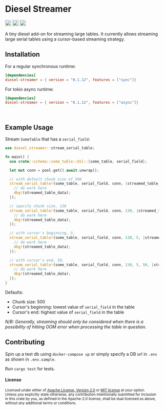 # Diesel Streamer

[<img alt="github" src="https://img.shields.io/badge/Github-jurshsmith%2Fdiesel--streamer-blue?logo=github" height="20">](https://github.com/jurshsmith/diesel-streamer)
[<img alt="crates.io" src="https://img.shields.io/crates/v/diesel-streamer.svg?style=for-the-badge&color=fc8d62&logo=rust" height="20">](https://crates.io/crates/diesel-streamer)
[<img alt="diesel-streamer build" src="https://img.shields.io/github/actions/workflow/status/jurshsmith/diesel-streamer/ci.yml?branch=main&style=for-the-badge" height="20">](https://github.com/jurshsmith/diesel-streamer/actions?query=branch%3Amain)

A tiny diesel add-on for streaming large tables. It currently allows streaming
large serial tables using a cursor-based streaming strategy.

## Installation

For a regular synchronous runtime:

```toml
[dependencies]
diesel-streamer = { version = "0.1.12", features = ["sync"]}
```

For tokio async runtime:

```toml
[dependencies]
diesel-streamer = { version = "0.1.12", features = ["async"]}
```

<br>

## Example Usage

Stream `SomeTable` that has a `serial_field`:

```rust
use diesel_streamer::stream_serial_table;

fn main() {
  use crate::schema::some_table::dsl::{some_table, serial_field};

  let mut conn = pool.get().await.unwrap();

  // with default chunk size of 500
  stream_serial_table!(some_table, serial_field, conn, |streamed_table_data: Vec<SomeTable>| {
    // do work here
    dbg!(streamed_table_data);
  });

  // specify chunk size, 130
  stream_serial_table!(some_table, serial_field, conn, 130, |streamed_table_data: Vec<SomeTable>| {
    // do work here
    dbg!(streamed_table_data);
  });

  // with cursor's beginning, 5.
  stream_serial_table!(some_table, serial_field, conn, 130, 5, |streamed_table_data: Vec<SomeTable>| {
    // do work here
    dbg!(streamed_table_data);
  });

  // with cursor's end, 50,
  stream_serial_table!(some_table, serial_field, conn, 130, 5, 50, |streamed_table_data: Vec<SomeTable>| {
    // do work here
    dbg!(streamed_table_data);
  });
}
```

Defaults:

- Chunk size: 500
- Cursor's beginning: lowest value of `serial_field` in the table
- Cursor's end: highest value of `serial_field` in the table

_N/B: Generally, streaming should only be considered when there is a possibility of hitting OOM error when processing the table in question._

## Contributing

Spin up a test db using `docker-compose up` or simply specify
a DB url in `.env` as shown in `.env.sample`.

Run `cargo test` for tests.

#### License

<sup>
Licensed under either of <a href="LICENSE-APACHE">Apache License, Version
2.0</a> or <a href="LICENSE-MIT">MIT license</a> at your option.
</sup>

<br>

<sub>
Unless you explicitly state otherwise, any contribution intentionally submitted
for inclusion in this crate by you, as defined in the Apache-2.0 license, shall
be dual licensed as above, without any additional terms or conditions.
</sub>

